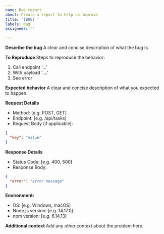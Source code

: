 ```yaml
---
name: Bug report
about: Create a report to help us improve
title: '[BUG] '
labels: bug
assignees: ''

---
```


**Describe the bug**
A clear and concise description of what the bug is.

**To Reproduce**
Steps to reproduce the behavior:
1. Call endpoint '...'
2. With payload '....'
3. See error

**Expected behavior**
A clear and concise description of what you expected to happen.

**Request Details**
- Method: [e.g. POST, GET]
- Endpoint: [e.g. /api/tasks]
- Request Body (if applicable):
```json
{
  "key": "value"
}
```

**Response Details**
- Status Code: [e.g. 400, 500]
- Response Body:
```json
{
  "error": "error message"
}
```

**Environment:**
 - OS: [e.g. Windows, macOS]
 - Node.js version: [e.g. 14.17.0]
 - npm version: [e.g. 6.14.13]

**Additional context**
Add any other context about the problem here. 